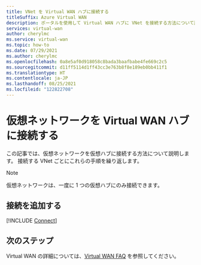 ```yaml
---
title: VNet を Virtual WAN ハブに接続する
titleSuffix: Azure Virtual WAN
description: ポータルを使用して Virtual WAN ハブに VNet を接続する方法について説明します。
services: virtual-wan
author: cherylmc
ms.service: virtual-wan
ms.topic: how-to
ms.date: 07/29/2021
ms.author: cherylmc
ms.openlocfilehash: 0a8e5af0d918058c8bada3baafbabe4fe669c2c5
ms.sourcegitcommit: d11ff5114d1ff43cc3e763b8f8e189eb0bb411f1
ms.translationtype: HT
ms.contentlocale: ja-JP
ms.lasthandoff: 08/25/2021
ms.locfileid: "122822708"
---
```

# <a name="connect-a-virtual-network-to-a-virtual-wan-hub"></a>仮想ネットワークを Virtual WAN ハブに接続する

この記事では、仮想ネットワークを仮想ハブに接続する方法について説明します。 接続する VNet ごとにこれらの手順を繰り返します。

> [!NOTE]
> 仮想ネットワークは、一度に 1 つの仮想ハブにのみ接続できます。
> 

## <a name="add-a-connection"></a>接続を追加する

[!INCLUDE [Connect](../../includes/virtual-wan-connect-vnet-hub-include.md)]

## <a name="next-steps"></a>次のステップ

Virtual WAN の詳細については、[Virtual WAN FAQ](virtual-wan-faq.md) を参照してください。
